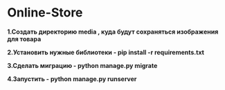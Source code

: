 # Online-Store
**1.Создать директорию media , куда будут сохраняться изображения для товара**

**2.Установить нужные библиотеки - pip install -r requirements.txt**

**3.Сделать миграцию - python manage.py migrate**

**4.Запустить - python manage.py runserver**


